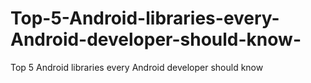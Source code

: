 # Top-5-Android-libraries-every-Android-developer-should-know-
Top 5 Android libraries every Android developer should know 
